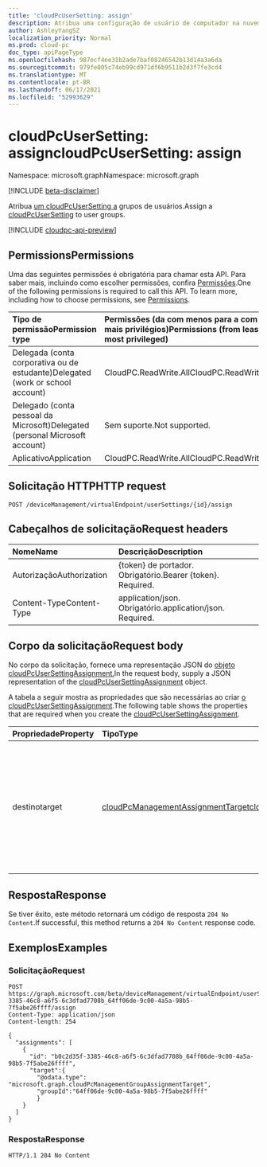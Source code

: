 ```yaml
---
title: 'cloudPcUserSetting: assign'
description: Atribua uma configuração de usuário de computador na nuvem a grupos de usuários.
author: AshleyYangSZ
localization_priority: Normal
ms.prod: cloud-pc
doc_type: apiPageType
ms.openlocfilehash: 987ecf4ee31b2ade7baf08246542b13d14a3a6da
ms.sourcegitcommit: 979fe005c74eb99cd971df6b9511b2d3f7fe3cd4
ms.translationtype: MT
ms.contentlocale: pt-BR
ms.lasthandoff: 06/17/2021
ms.locfileid: "52993629"
---
```

# <a name="cloudpcusersetting-assign"></a><span data-ttu-id="f1f72-103">cloudPcUserSetting: assign</span><span class="sxs-lookup"><span data-stu-id="f1f72-103">cloudPcUserSetting: assign</span></span>

<span data-ttu-id="f1f72-104">Namespace: microsoft.graph</span><span class="sxs-lookup"><span data-stu-id="f1f72-104">Namespace: microsoft.graph</span></span>

[!INCLUDE [beta-disclaimer](../../includes/beta-disclaimer.md)]

<span data-ttu-id="f1f72-105">Atribua [um cloudPcUserSetting a](../resources/cloudpcusersetting.md) grupos de usuários.</span><span class="sxs-lookup"><span data-stu-id="f1f72-105">Assign a [cloudPcUserSetting](../resources/cloudpcusersetting.md) to user groups.</span></span>

[!INCLUDE [cloudpc-api-preview](../../includes/cloudpc-api-preview.md)]

## <a name="permissions"></a><span data-ttu-id="f1f72-106">Permissions</span><span class="sxs-lookup"><span data-stu-id="f1f72-106">Permissions</span></span>

<span data-ttu-id="f1f72-p101">Uma das seguintes permissões é obrigatória para chamar esta API. Para saber mais, incluindo como escolher permissões, confira [Permissões](/graph/permissions-reference).</span><span class="sxs-lookup"><span data-stu-id="f1f72-p101">One of the following permissions is required to call this API. To learn more, including how to choose permissions, see [Permissions](/graph/permissions-reference).</span></span>

|<span data-ttu-id="f1f72-109">Tipo de permissão</span><span class="sxs-lookup"><span data-stu-id="f1f72-109">Permission type</span></span>|<span data-ttu-id="f1f72-110">Permissões (da com menos para a com mais privilégios)</span><span class="sxs-lookup"><span data-stu-id="f1f72-110">Permissions (from least to most privileged)</span></span>|
|:---|:---|
|<span data-ttu-id="f1f72-111">Delegada (conta corporativa ou de estudante)</span><span class="sxs-lookup"><span data-stu-id="f1f72-111">Delegated (work or school account)</span></span>|<span data-ttu-id="f1f72-112">CloudPC.ReadWrite.All</span><span class="sxs-lookup"><span data-stu-id="f1f72-112">CloudPC.ReadWrite.All</span></span>|
|<span data-ttu-id="f1f72-113">Delegado (conta pessoal da Microsoft)</span><span class="sxs-lookup"><span data-stu-id="f1f72-113">Delegated (personal Microsoft account)</span></span>|<span data-ttu-id="f1f72-114">Sem suporte.</span><span class="sxs-lookup"><span data-stu-id="f1f72-114">Not supported.</span></span>|
|<span data-ttu-id="f1f72-115">Aplicativo</span><span class="sxs-lookup"><span data-stu-id="f1f72-115">Application</span></span>|<span data-ttu-id="f1f72-116">CloudPC.ReadWrite.All</span><span class="sxs-lookup"><span data-stu-id="f1f72-116">CloudPC.ReadWrite.All</span></span>|

## <a name="http-request"></a><span data-ttu-id="f1f72-117">Solicitação HTTP</span><span class="sxs-lookup"><span data-stu-id="f1f72-117">HTTP request</span></span>

<!-- {
  "blockType": "ignored"
}
-->

``` http
POST /deviceManagement/virtualEndpoint/userSettings/{id}/assign
```

## <a name="request-headers"></a><span data-ttu-id="f1f72-118">Cabeçalhos de solicitação</span><span class="sxs-lookup"><span data-stu-id="f1f72-118">Request headers</span></span>

|<span data-ttu-id="f1f72-119">Nome</span><span class="sxs-lookup"><span data-stu-id="f1f72-119">Name</span></span>|<span data-ttu-id="f1f72-120">Descrição</span><span class="sxs-lookup"><span data-stu-id="f1f72-120">Description</span></span>|
|:---|:---|
|<span data-ttu-id="f1f72-121">Autorização</span><span class="sxs-lookup"><span data-stu-id="f1f72-121">Authorization</span></span>|<span data-ttu-id="f1f72-p102">{token} de portador. Obrigatório.</span><span class="sxs-lookup"><span data-stu-id="f1f72-p102">Bearer {token}. Required.</span></span>|
|<span data-ttu-id="f1f72-124">Content-Type</span><span class="sxs-lookup"><span data-stu-id="f1f72-124">Content-Type</span></span>|<span data-ttu-id="f1f72-p103">application/json. Obrigatório.</span><span class="sxs-lookup"><span data-stu-id="f1f72-p103">application/json. Required.</span></span>|

## <a name="request-body"></a><span data-ttu-id="f1f72-127">Corpo da solicitação</span><span class="sxs-lookup"><span data-stu-id="f1f72-127">Request body</span></span>

<span data-ttu-id="f1f72-128">No corpo da solicitação, fornece uma representação JSON do [objeto cloudPcUserSettingAssignment.](../resources/cloudpcusersettingassignment.md)</span><span class="sxs-lookup"><span data-stu-id="f1f72-128">In the request body, supply a JSON representation of the [cloudPcUserSettingAssignment](../resources/cloudpcusersettingassignment.md) object.</span></span>

<span data-ttu-id="f1f72-129">A tabela a seguir mostra as propriedades que são necessárias ao criar [o cloudPcUserSettingAssignment](../resources/cloudpcusersettingassignment.md).</span><span class="sxs-lookup"><span data-stu-id="f1f72-129">The following table shows the properties that are required when you create the [cloudPcUserSettingAssignment](../resources/cloudpcusersettingassignment.md).</span></span>

|<span data-ttu-id="f1f72-130">Propriedade</span><span class="sxs-lookup"><span data-stu-id="f1f72-130">Property</span></span>|<span data-ttu-id="f1f72-131">Tipo</span><span class="sxs-lookup"><span data-stu-id="f1f72-131">Type</span></span>|<span data-ttu-id="f1f72-132">Descrição</span><span class="sxs-lookup"><span data-stu-id="f1f72-132">Description</span></span>|
|:---|:---|:---|
|<span data-ttu-id="f1f72-133">destino</span><span class="sxs-lookup"><span data-stu-id="f1f72-133">target</span></span>|[<span data-ttu-id="f1f72-134">cloudPcManagementAssignmentTarget</span><span class="sxs-lookup"><span data-stu-id="f1f72-134">cloudPcManagementAssignmentTarget</span></span>](../resources/cloudpcmanagementassignmenttarget.md)|<span data-ttu-id="f1f72-135">O destino da atribuição da política de provisionamento.</span><span class="sxs-lookup"><span data-stu-id="f1f72-135">The assignment target for the provisioning policy.</span></span> <span data-ttu-id="f1f72-136">Atualmente, o único destino com suporte é um grupo de usuários.</span><span class="sxs-lookup"><span data-stu-id="f1f72-136">Currently, the only target supported is a user group.</span></span>|

## <a name="response"></a><span data-ttu-id="f1f72-137">Resposta</span><span class="sxs-lookup"><span data-stu-id="f1f72-137">Response</span></span>

<span data-ttu-id="f1f72-138">Se tiver êxito, este método retornará um código de resposta `204 No Content`.</span><span class="sxs-lookup"><span data-stu-id="f1f72-138">If successful, this method returns a `204 No Content` response code.</span></span>

## <a name="examples"></a><span data-ttu-id="f1f72-139">Exemplos</span><span class="sxs-lookup"><span data-stu-id="f1f72-139">Examples</span></span>

### <a name="request"></a><span data-ttu-id="f1f72-140">Solicitação</span><span class="sxs-lookup"><span data-stu-id="f1f72-140">Request</span></span>
<!-- {
  "blockType": "request",
  "name": "cloudpcusersetting_assign"
}
-->
``` http
POST https://graph.microsoft.com/beta/deviceManagement/virtualEndpoint/userSettings/b0c2d35f-3385-46c8-a6f5-6c3dfad7708b_64ff06de-9c00-4a5a-98b5-7f5abe26ffff/assign
Content-Type: application/json
Content-length: 254

{
  "assignments": [
    {
      "id": "b0c2d35f-3385-46c8-a6f5-6c3dfad7708b_64ff06de-9c00-4a5a-98b5-7f5abe26ffff",
      "target":{
        "@odata.type": "microsoft.graph.cloudPcManagementGroupAssignmentTarget",
        "groupId":"64ff06de-9c00-4a5a-98b5-7f5abe26ffff"
        }
    }
  ]
}
```


### <a name="response"></a><span data-ttu-id="f1f72-141">Resposta</span><span class="sxs-lookup"><span data-stu-id="f1f72-141">Response</span></span>

<!-- {
  "blockType": "response",
  "truncated": true
}
-->
``` http
HTTP/1.1 204 No Content
```
